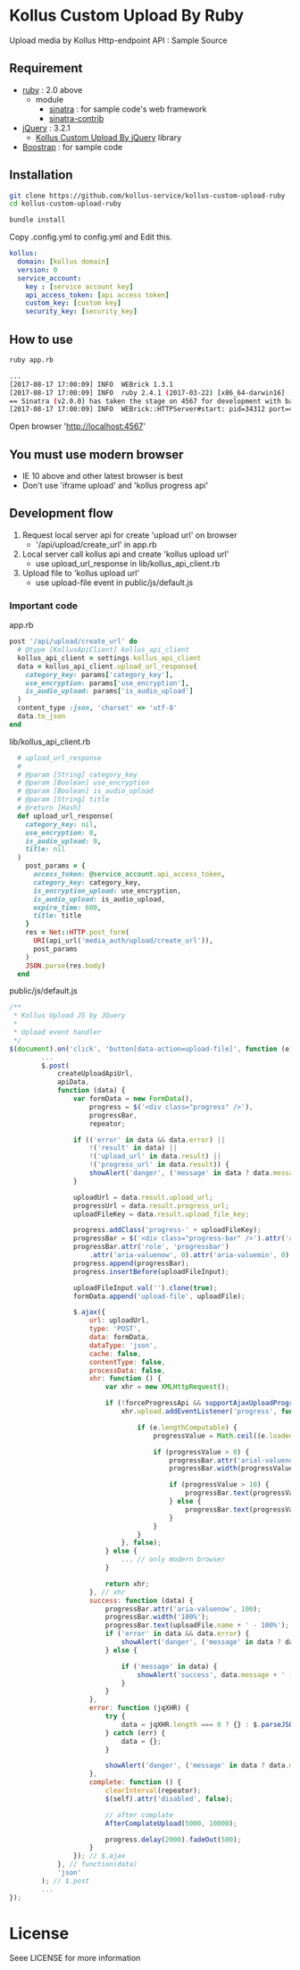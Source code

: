 # Kollus Custom Upload By Ruby

Upload media by Kollus Http-endpoint API : Sample Source

## Requirement

* [ruby](https://www.ruby-lang.org/) : 2.0 above
   * module
      * [sinatra](http://www.sinatrarb.com/) : for sample code's web framework
      * [sinatra-contrib](http://www.sinatrarb.com/contrib/)
* [jQuery](https://jquery.com) : 3.2.1
   * [Kollus Custom Upload By jQuery](https://github.com/kollus-service/kollus-custom-upload-jquery) library
* [Boostrap](https://getbootstrap.com/docs/3.3/) : for sample code
  
## Installation

```bash
git clone https://github.com/kollus-service/kollus-custom-upload-ruby
cd kollus-custom-upload-ruby

bundle install
```
Copy .config.yml to config.yml and Edit this.

```yaml
kollus:
  domain: [kollus domain]
  version: 0
  service_account:
    key : [service account key]
    api_access_token: [api access token]
    custom_key: [custom key]
    security_key: [security_key]
```

## How to use

```bash
ruby app.rb

...
[2017-08-17 17:00:09] INFO  WEBrick 1.3.1
[2017-08-17 17:00:09] INFO  ruby 2.4.1 (2017-03-22) [x86_64-darwin16]
== Sinatra (v2.0.0) has taken the stage on 4567 for development with backup from WEBrick
[2017-08-17 17:00:09] INFO  WEBrick::HTTPServer#start: pid=34312 port=4567
```

Open browser '[http://localhost:4567](http://localhost:4567)'

## You must use modern browser

* IE 10 above and other latest browser is best
* Don't use 'iframe upload' and 'kollus progress api'

## Development flow
1. Request local server api for create 'upload url' on browser
   * '/api/upload/create_url' in app.rb 
2. Local server call kollus api and create 'kollus upload url'
   * use upload_url_response in lib/kollus_api_client.rb
3. Upload file to 'kollus upload url'
   * use upload-file event in public/js/default.js

### Important code

app.rb

```ruby
post '/api/upload/create_url' do
  # @type [KollusApiClient] kollus_api_client
  kollus_api_client = settings.kollus_api_client
  data = kollus_api_client.upload_url_response(
    category_key: params['category_key'],
    use_encryption: params['use_encryption'],
    is_audio_upload: params['is_audio_upload']
  )
  content_type :json, 'charset' => 'utf-8'
  data.to_json
end
```

lib/kollus_api_client.rb

```ruby
  # upload_url_response
  #
  # @param [String] category_key
  # @param [Boolean] use_encryption
  # @param [Boolean] is_audio_upload
  # @param [String] title
  # @return [Hash]
  def upload_url_response(
    category_key: nil,
    use_encryption: 0,
    is_audio_upload: 0,
    title: nil
  )
    post_params = {
      access_token: @service_account.api_access_token,
      category_key: category_key,
      is_encryption_upload: use_encryption,
      is_audio_upload: is_audio_upload,
      expire_time: 600,
      title: title
    }
    res = Net::HTTP.post_form(
      URI(api_url('media_auth/upload/create_url')),
      post_params
    )
    JSON.parse(res.body)
  end
```

public/js/default.js

```javascript
/**
 * Kollus Upload JS by JQuery
 *
 * Upload event handler
 */
$(document).on('click', 'button[data-action=upload-file]', function (e) {
        ...
        $.post(
            createUploadApiUrl,
            apiData,
            function (data) {
                var formData = new FormData(),
                    progress = $('<div class="progress" />'),
                    progressBar,
                    repeator;

                if (('error' in data && data.error) ||
                    !('result' in data) ||
                    !('upload_url' in data.result) ||
                    !('progress_url' in data.result)) {
                    showAlert('danger', ('message' in data ? data.message : 'Api response error.'));
                }

                uploadUrl = data.result.upload_url;
                progressUrl = data.result.progress_url;
                uploadFileKey = data.result.upload_file_key;

                progress.addClass('progress-' + uploadFileKey);
                progressBar = $('<div class="progress-bar" />').attr('aria-valuenow', 0);
                progressBar.attr('role', 'progressbar')
                    .attr('aria-valuenow', 0).attr('aria-valuemin', 0).css('min-width', '2em').text('0%');
                progress.append(progressBar);
                progress.insertBefore(uploadFileInput);

                uploadFileInput.val('').clone(true);
                formData.append('upload-file', uploadFile);

                $.ajax({
                    url: uploadUrl,
                    type: 'POST',
                    data: formData,
                    dataType: 'json',
                    cache: false,
                    contentType: false,
                    processData: false,
                    xhr: function () {
                        var xhr = new XMLHttpRequest();

                        if (!forceProgressApi && supportAjaxUploadProgress()) {
                            xhr.upload.addEventListener('progress', function (e) {

                                if (e.lengthComputable) {
                                    progressValue = Math.ceil((e.loaded / e.total) * 100);

                                    if (progressValue > 0) {
                                        progressBar.attr('arial-valuenow', progressValue);
                                        progressBar.width(progressValue + '%');

                                        if (progressValue > 10) {
                                            progressBar.text(progressValue + '% - ' + uploadFile.name);
                                        } else {
                                            progressBar.text(progressValue + '%');
                                        }
                                    }
                                }
                            }, false);
                        } else {
                            ... // only modern browser
                        }

                        return xhr;
                    }, // xhr
                    success: function (data) {
                        progressBar.attr('aria-valuenow', 100);
                        progressBar.width('100%');
                        progressBar.text(uploadFile.name + ' - 100%');
                        if ('error' in data && data.error) {
                            showAlert('danger', ('message' in data ? data.message : 'Api response error.'));
                        } else {

                            if ('message' in data) {
                                showAlert('success', data.message + ' - ' + uploadFile.name);
                            }
                        }
                    },
                    error: function (jqXHR) {
                        try {
                            data = jqXHR.length === 0 ? {} : $.parseJSON(jqXHR.responseText);
                        } catch (err) {
                            data = {};
                        }

                        showAlert('danger', ('message' in data ? data.message : 'Ajax response error.') + ' - ' + uploadFile.name);
                    },
                    complete: function () {
                        clearInterval(repeator);
                        $(self).attr('disabled', false);

                        // after complate
                        AfterComplateUpload(5000, 10000);

                        progress.delay(2000).fadeOut(500);
                    }
                }); // $.ajax
            }, // function(data)
            'json'
        ); // $.post
        ...
});
```

# License

Seee LICENSE for more information